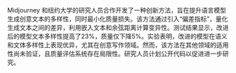 Midjourney 和纽约大学的研究人员合作开发了一种创新方法，旨在提升语言模型生成创意文本的多样性，同时最小化质量损失。该方法通过引入“偏差指标”，量化生成文本之间的差异，利用嵌入文本和余弦距离计算变异性。测试结果显示，改进后的模型文本多样性提高了23%，质量仅下降5%。实验表明，改进的模型在语义和文体多样性上表现优异，尤其在创意写作领域。然而，该方法在其他领域的适用性尚未验证，且质量评估系统存在局限性。研究人员计划公开代码以促进进一步研究。